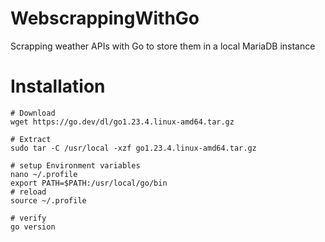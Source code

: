# WebscrappingWithGo
Scrapping weather APIs with Go to store them in a local MariaDB instance


# Installation

```
# Download
wget https://go.dev/dl/go1.23.4.linux-amd64.tar.gz

# Extract
sudo tar -C /usr/local -xzf go1.23.4.linux-amd64.tar.gz

# setup Environment variables
nano ~/.profile
export PATH=$PATH:/usr/local/go/bin
# reload
source ~/.profile

# verify
go version
```
